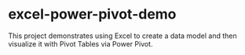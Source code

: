 # excel-power-pivot-demo
This project demonstrates using Excel to create a data model and then visualize it with Pivot Tables via Power Pivot.

